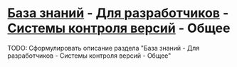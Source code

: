 # [База знаний](./../../../index.md) - [Для разработчиков](./../../../ForDevelopers/index.md) - [Системы контроля версий](./../../VersionControlSystems/index.md) - Общее

TODO: Сформулировать описание раздела "База знаний - Для разработчиков - Системы контроля версий - Общее"
